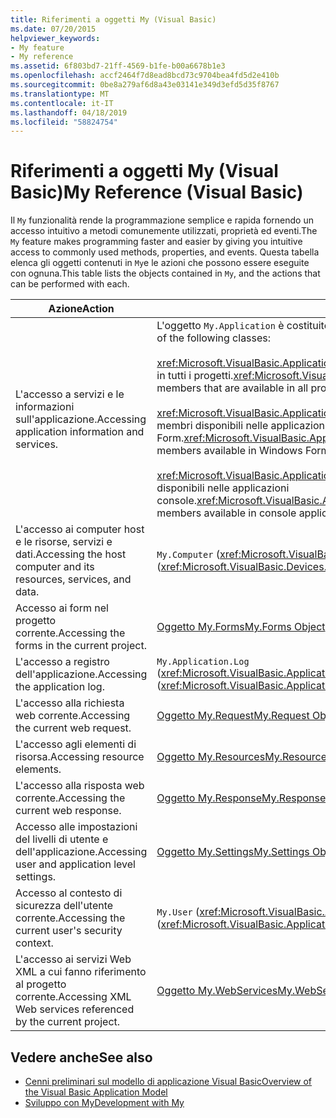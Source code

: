 ```yaml
---
title: Riferimenti a oggetti My (Visual Basic)
ms.date: 07/20/2015
helpviewer_keywords:
- My feature
- My reference
ms.assetid: 6f803bd7-21ff-4569-b1fe-b00a6678b1e3
ms.openlocfilehash: accf2464f7d8ead8bcd73c9704bea4fd5d2e410b
ms.sourcegitcommit: 0be8a279af6d8a43e03141e349d3efd5d35f8767
ms.translationtype: MT
ms.contentlocale: it-IT
ms.lasthandoff: 04/18/2019
ms.locfileid: "58824754"
---
```

# <a name="my-reference-visual-basic"></a><span data-ttu-id="5931b-102">Riferimenti a oggetti My (Visual Basic)</span><span class="sxs-lookup"><span data-stu-id="5931b-102">My Reference (Visual Basic)</span></span>
<span data-ttu-id="5931b-103">Il `My` funzionalità rende la programmazione semplice e rapida fornendo un accesso intuitivo a metodi comunemente utilizzati, proprietà ed eventi.</span><span class="sxs-lookup"><span data-stu-id="5931b-103">The `My` feature makes programming faster and easier by giving you intuitive access to commonly used methods, properties, and events.</span></span> <span data-ttu-id="5931b-104">Questa tabella elenca gli oggetti contenuti in `My`e le azioni che possono essere eseguite con ognuna.</span><span class="sxs-lookup"><span data-stu-id="5931b-104">This table lists the objects contained in `My`, and the actions that can be performed with each.</span></span>  
  
|<span data-ttu-id="5931b-105">**Azione**</span><span class="sxs-lookup"><span data-stu-id="5931b-105">**Action**</span></span>|<span data-ttu-id="5931b-106">**Oggetto**</span><span class="sxs-lookup"><span data-stu-id="5931b-106">**Object**</span></span>|  
|----------------|----------------|  
|<span data-ttu-id="5931b-107">L'accesso a servizi e le informazioni sull'applicazione.</span><span class="sxs-lookup"><span data-stu-id="5931b-107">Accessing application information and services.</span></span>|<span data-ttu-id="5931b-108">L'oggetto `My.Application` è costituito dalle classi seguenti:</span><span class="sxs-lookup"><span data-stu-id="5931b-108">The `My.Application` object consists of the following classes:</span></span><br /><br /> <span data-ttu-id="5931b-109"><xref:Microsoft.VisualBasic.ApplicationServices.ApplicationBase> specifica i membri disponibili in tutti i progetti.</span><span class="sxs-lookup"><span data-stu-id="5931b-109"><xref:Microsoft.VisualBasic.ApplicationServices.ApplicationBase> provides members that are available in all projects.</span></span><br /><br /> <span data-ttu-id="5931b-110"><xref:Microsoft.VisualBasic.ApplicationServices.WindowsFormsApplicationBase> specifica i membri disponibili nelle applicazioni Windows Form.</span><span class="sxs-lookup"><span data-stu-id="5931b-110"><xref:Microsoft.VisualBasic.ApplicationServices.WindowsFormsApplicationBase> provides members available in Windows Forms applications.</span></span><br /><br /> <span data-ttu-id="5931b-111"><xref:Microsoft.VisualBasic.ApplicationServices.ConsoleApplicationBase> specifica i membri disponibili nelle applicazioni console.</span><span class="sxs-lookup"><span data-stu-id="5931b-111"><xref:Microsoft.VisualBasic.ApplicationServices.ConsoleApplicationBase> provides members available in console applications.</span></span>|  
|<span data-ttu-id="5931b-112">L'accesso ai computer host e le risorse, servizi e dati.</span><span class="sxs-lookup"><span data-stu-id="5931b-112">Accessing the host computer and its resources, services, and data.</span></span>|<span data-ttu-id="5931b-113">`My.Computer` (<xref:Microsoft.VisualBasic.Devices.Computer>)</span><span class="sxs-lookup"><span data-stu-id="5931b-113">`My.Computer` (<xref:Microsoft.VisualBasic.Devices.Computer>)</span></span>|  
|<span data-ttu-id="5931b-114">Accesso ai form nel progetto corrente.</span><span class="sxs-lookup"><span data-stu-id="5931b-114">Accessing the forms in the current project.</span></span>|[<span data-ttu-id="5931b-115">Oggetto My.Forms</span><span class="sxs-lookup"><span data-stu-id="5931b-115">My.Forms Object</span></span>](../../../visual-basic/language-reference/objects/my-forms-object.md)|  
|<span data-ttu-id="5931b-116">L'accesso a registro dell'applicazione.</span><span class="sxs-lookup"><span data-stu-id="5931b-116">Accessing the application log.</span></span>|<span data-ttu-id="5931b-117">`My.Application.Log` (<xref:Microsoft.VisualBasic.ApplicationServices.ApplicationBase.Log%2A>)</span><span class="sxs-lookup"><span data-stu-id="5931b-117">`My.Application.Log` (<xref:Microsoft.VisualBasic.ApplicationServices.ApplicationBase.Log%2A>)</span></span>|  
|<span data-ttu-id="5931b-118">L'accesso alla richiesta web corrente.</span><span class="sxs-lookup"><span data-stu-id="5931b-118">Accessing the current web request.</span></span>|[<span data-ttu-id="5931b-119">Oggetto My.Request</span><span class="sxs-lookup"><span data-stu-id="5931b-119">My.Request Object</span></span>](../../../visual-basic/language-reference/objects/my-request-object.md)|  
|<span data-ttu-id="5931b-120">L'accesso agli elementi di risorsa.</span><span class="sxs-lookup"><span data-stu-id="5931b-120">Accessing resource elements.</span></span>|[<span data-ttu-id="5931b-121">Oggetto My.Resources</span><span class="sxs-lookup"><span data-stu-id="5931b-121">My.Resources Object</span></span>](../../../visual-basic/language-reference/objects/my-resources-object.md)|  
|<span data-ttu-id="5931b-122">L'accesso alla risposta web corrente.</span><span class="sxs-lookup"><span data-stu-id="5931b-122">Accessing the current web response.</span></span>|[<span data-ttu-id="5931b-123">Oggetto My.Response</span><span class="sxs-lookup"><span data-stu-id="5931b-123">My.Response Object</span></span>](../../../visual-basic/language-reference/objects/my-response-object.md)|  
|<span data-ttu-id="5931b-124">Accesso alle impostazioni del livelli di utente e dell'applicazione.</span><span class="sxs-lookup"><span data-stu-id="5931b-124">Accessing user and application level settings.</span></span>|[<span data-ttu-id="5931b-125">Oggetto My.Settings</span><span class="sxs-lookup"><span data-stu-id="5931b-125">My.Settings Object</span></span>](../../../visual-basic/language-reference/objects/my-settings-object.md)|  
|<span data-ttu-id="5931b-126">Accesso al contesto di sicurezza dell'utente corrente.</span><span class="sxs-lookup"><span data-stu-id="5931b-126">Accessing the current user's security context.</span></span>|<span data-ttu-id="5931b-127">`My.User` (<xref:Microsoft.VisualBasic.ApplicationServices.User>)</span><span class="sxs-lookup"><span data-stu-id="5931b-127">`My.User` (<xref:Microsoft.VisualBasic.ApplicationServices.User>)</span></span>|  
|<span data-ttu-id="5931b-128">L'accesso ai servizi Web XML a cui fanno riferimento al progetto corrente.</span><span class="sxs-lookup"><span data-stu-id="5931b-128">Accessing XML Web services referenced by the current project.</span></span>|[<span data-ttu-id="5931b-129">Oggetto My.WebServices</span><span class="sxs-lookup"><span data-stu-id="5931b-129">My.WebServices Object</span></span>](../../../visual-basic/language-reference/objects/my-webservices-object.md)|  
  
## <a name="see-also"></a><span data-ttu-id="5931b-130">Vedere anche</span><span class="sxs-lookup"><span data-stu-id="5931b-130">See also</span></span>

- [<span data-ttu-id="5931b-131">Cenni preliminari sul modello di applicazione Visual Basic</span><span class="sxs-lookup"><span data-stu-id="5931b-131">Overview of the Visual Basic Application Model</span></span>](../../../visual-basic/developing-apps/development-with-my/overview-of-the-visual-basic-application-model.md)
- [<span data-ttu-id="5931b-132">Sviluppo con My</span><span class="sxs-lookup"><span data-stu-id="5931b-132">Development with My</span></span>](../../../visual-basic/developing-apps/development-with-my/index.md)
